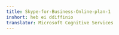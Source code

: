 ```yaml
---
title: Skype-for-Business-Online-plan-1
inshort: heb ei ddiffinio
translator: Microsoft Cognitive Services
---
```




